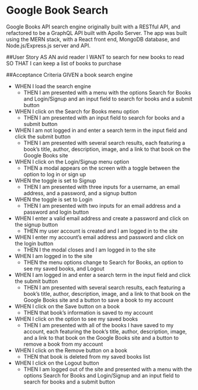 # Google Book Search

Google Books API search engine originally built with a RESTful API, and refactored to be a GraphQL API built with Apollo Server. The app was built using the MERN stack, with a React front end, MongoDB database, and Node.js/Express.js server and API. 

##User Story
AS AN avid reader
I WANT to search for new books to read
SO THAT I can keep a list of books to purchase

##Acceptance Criteria
GIVEN a book search engine
- WHEN I load the search engine
    - THEN I am presented with a menu with the options Search for Books and Login/Signup and an input field to search for books and a submit button
- WHEN I click on the Search for Books menu option
    - THEN I am presented with an input field to search for books and a submit button
- WHEN I am not logged in and enter a search term in the input field and click the submit button
    - THEN I am presented with several search results, each featuring a book’s title, author, description, image, and a link to that book on the Google Books site
- WHEN I click on the Login/Signup menu option
    - THEN a modal appears on the screen with a toggle between the option to log in or sign up
- WHEN the toggle is set to Signup
    - THEN I am presented with three inputs for a username, an email address, and a password, and a signup button
- WHEN the toggle is set to Login
    - THEN I am presented with two inputs for an email address and a password and login button
- WHEN I enter a valid email address and create a password and click on the signup button
    - THEN my user account is created and I am logged in to the site
- WHEN I enter my account’s email address and password and click on the login button
    - THEN I the modal closes and I am logged in to the site
- WHEN I am logged in to the site
    - THEN the menu options change to Search for Books, an option to see my saved books, and Logout
- WHEN I am logged in and enter a search term in the input field and click the submit button
    - THEN I am presented with several search results, each featuring a book’s title, author, description, image, and a link to that book on the Google Books site and a button to save a book to my account
- WHEN I click on the Save button on a book
    - THEN that book’s information is saved to my account
- WHEN I click on the option to see my saved books
    - THEN I am presented with all of the books I have saved to my account, each featuring the book’s title, author, description, image, and a link to that book on the Google Books site and a button to remove a book from my account
- WHEN I click on the Remove button on a book
    - THEN that book is deleted from my saved books list
- WHEN I click on the Logout button
    - THEN I am logged out of the site and presented with a menu with the options Search for Books and Login/Signup and an input field to search for books and a submit button  
